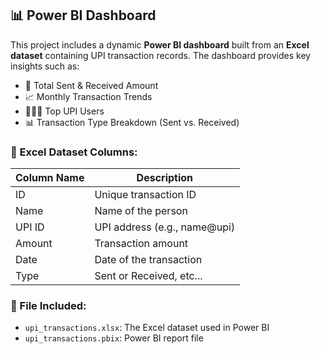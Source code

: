 ## 📊 Power BI Dashboard

This project includes a dynamic **Power BI dashboard** built from an **Excel dataset** containing UPI transaction records. The dashboard provides key insights such as:

* 💸 Total Sent & Received Amount
* 📈 Monthly Transaction Trends
* 🧑‍🤝‍🧑 Top UPI Users
* 📊 Transaction Type Breakdown (Sent vs. Received)

### 📂 Excel Dataset Columns:

| Column Name | Description                   |
| ----------- | ----------------------------- |
| ID          | Unique transaction ID         |
| Name        | Name of the person            |
| UPI ID      | UPI address (e.g., name\@upi) |
| Amount      | Transaction amount            |
| Date        | Date of the transaction       |
| Type        | Sent or Received,    etc...    |



### 📎 File Included:

* `upi_transactions.xlsx`: The Excel dataset used in Power BI
* `upi_transactions.pbix`: Power BI report file

